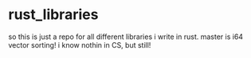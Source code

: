 # rust_libraries

so this is just a repo for all different libraries i write in rust. master is i64 vector sorting! i know nothin in CS, but still!
